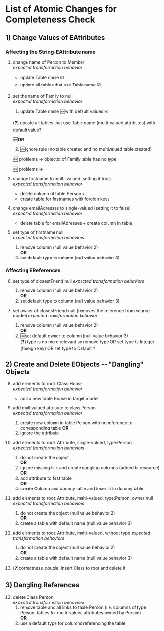 # List of Atomic Changes for Completeness Check

## 1) Change Values of EAttributes
	
### Affecting the String-EAttribute name

1. change name of Person to Member  
*expected transformation behavior*  
	- update Table name ☑️
 	- update all tables that use Table name ☑️

3. set the name of Family to null  
*expected transformation behavior*  
	1. update Table name :new:with default values ☑️

	(:question:) update all tables that use Table name (multi-valued attributes) with default value?

	:new:**OR**

   	2. :new:ignore rule (no table created and no multivalued table created)
  
   	:new: problems -> objectid of Family table has no type

   	:new: problems -> 

5. change firstname to multi-valued (setting it true)  
*expected transformation behavior*  
	- delete column of table Person +  
	- create table for firstnames with foreign keys

6. change emailAdresses to single-valued (setting it to false)  
*expected transformation behavior*  
	- delete table for emailAdresses + create column in table
	
7. set type of firstname null  
*expected transformation behaviors*  
	1. remove column (null value behavior 2)  
	**OR**  
	2. set default type to column (null value behavior 3)

### Affecting EReferences

6. set type of closestFriend null
*expected transformation behaviors*
	1. remove column (null value behavior 2)  
	**OR**  
	2. set default type to column (null value behavior 3)

7. set owner of closestFriend null (removes the reference from source model)
*expected transformation behavior*
	1. remove column (null value behavior 2)  
	**OR**  
	2. :new:set default owner to column (null value behavior 3)  
	(:question:) type is no more relevant so remove type OR set type to Integer (foreign key) OR set type to Default ?
	
## 2) Create and Delete EObjects -- "Dangling" Objects

8. add elements to root: Class House  
*expected transformation behavior*  
	- add a new table House in target model

9. add multivalued attribute to class Person  
*expected transformation behavior*  
	1. create new column in table Person with no reference to corresponding table
	**OR**
	2. ignore the attribute

10. add elements to root: Attribute, single-valued, type:Person  
*expected transformation behaviors*  
	1. do not create the object  
	**OR**  
	2. ignore missing link and create dangling columns (added to resource)  
	**OR**  
	3. add attribute to first table  
	**OR**  
	4. create Column and dummy table and insert it in dummy table

11. add elements to root: Attribute, multi-valued, type:Person, owner:null
*expected transformation behaviors*  
	1. do not create the object (null value behavior 2)  
	**OR**  
	2. create a table with default name (null value behavior 3)

12. add elements to root: Attribute, multi-valued, without type
*expected transformation behaviors*  
	1. do not create the object (null value behavior 2)  
	**OR**  
	2. create a table with default name (null value behavior 3)
		
14. (:question:)correctness_couple: insert Class to root and delete it

## 3) Dangling References
13. delete Class Person  
*expected transformation behaviors*  
	1. remove table and all links to table Person (i.e. columns of type Person, tables for multi-valued attributes owned by Person)  
	**OR**  
	2. use a default type for columns referencing the table
